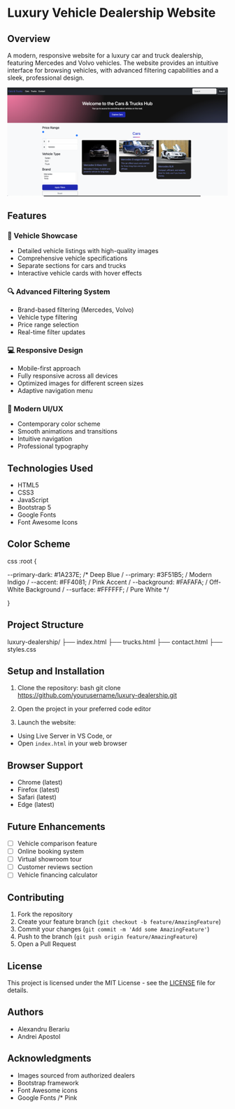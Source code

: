 # Luxury Vehicle Dealership Website

## Overview
A modern, responsive website for a luxury car and truck dealership, featuring Mercedes and Volvo vehicles. The website provides an intuitive interface for browsing vehicles, with advanced filtering capabilities and a sleek, professional design.

![Website Preview](site.png)

## Features

### 🚗 Vehicle Showcase
- Detailed vehicle listings with high-quality images
- Comprehensive vehicle specifications
- Separate sections for cars and trucks
- Interactive vehicle cards with hover effects

### 🔍 Advanced Filtering System
- Brand-based filtering (Mercedes, Volvo)
- Vehicle type filtering
- Price range selection
- Real-time filter updates

### 💻 Responsive Design
- Mobile-first approach
- Fully responsive across all devices
- Optimized images for different screen sizes
- Adaptive navigation menu

### 🎨 Modern UI/UX
- Contemporary color scheme
- Smooth animations and transitions
- Intuitive navigation
- Professional typography

## Technologies Used
- HTML5
- CSS3
- JavaScript
- Bootstrap 5
- Google Fonts
- Font Awesome Icons

## Color Scheme
css
:root {

--primary-dark: #1A237E;    /* Deep Blue /
--primary: #3F51B5;         / Modern Indigo /
--accent: #FF4081;          / Pink Accent /
--background: #FAFAFA;      / Off-White Background /
--surface: #FFFFFF;         / Pure White */

}


## Project Structure
luxury-dealership/
├── index.html
├── trucks.html
├── contact.html
├── styles.css


## Setup and Installation
1. Clone the repository:
bash
git clone https://github.com/yourusername/luxury-dealership.git


2. Open the project in your preferred code editor

3. Launch the website:
- Using Live Server in VS Code, or
- Open `index.html` in your web browser

## Browser Support
- Chrome (latest)
- Firefox (latest)
- Safari (latest)
- Edge (latest)

## Future Enhancements
- [ ] Vehicle comparison feature
- [ ] Online booking system
- [ ] Virtual showroom tour
- [ ] Customer reviews section
- [ ] Vehicle financing calculator

## Contributing
1. Fork the repository
2. Create your feature branch (`git checkout -b feature/AmazingFeature`)
3. Commit your changes (`git commit -m 'Add some AmazingFeature'`)
4. Push to the branch (`git push origin feature/AmazingFeature`)
5. Open a Pull Request

## License
This project is licensed under the MIT License - see the [LICENSE](LICENSE) file for details.

## Authors
- Alexandru Berariu
- Andrei Apostol

## Acknowledgments
- Images sourced from authorized dealers
- Bootstrap framework
- Font Awesome icons
- Google Fonts        /* Pink
